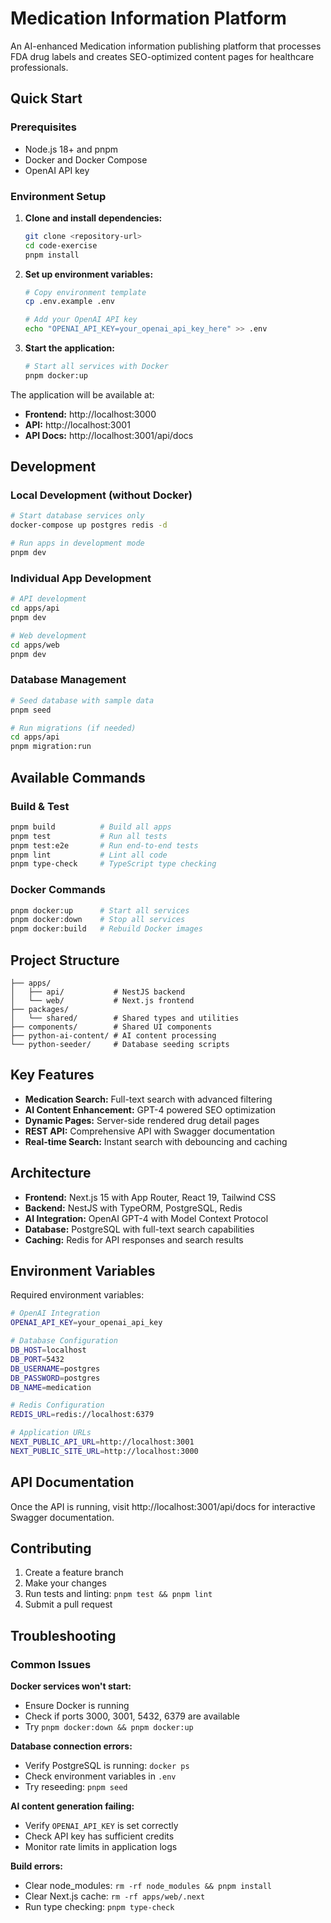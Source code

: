 # Medication Information Platform

An AI-enhanced Medication information publishing platform that processes FDA drug labels and creates SEO-optimized content pages for healthcare professionals.

## Quick Start

### Prerequisites

- Node.js 18+ and pnpm
- Docker and Docker Compose
- OpenAI API key

### Environment Setup

1. **Clone and install dependencies:**
   ```bash
   git clone <repository-url>
   cd code-exercise
   pnpm install
   ```

2. **Set up environment variables:**
   ```bash
   # Copy environment template
   cp .env.example .env
   
   # Add your OpenAI API key
   echo "OPENAI_API_KEY=your_openai_api_key_here" >> .env
   ```

3. **Start the application:**
   ```bash
   # Start all services with Docker
   pnpm docker:up
   ```

The application will be available at:
- **Frontend:** http://localhost:3000
- **API:** http://localhost:3001
- **API Docs:** http://localhost:3001/api/docs

## Development

### Local Development (without Docker)

```bash
# Start database services only
docker-compose up postgres redis -d

# Run apps in development mode
pnpm dev
```

### Individual App Development

```bash
# API development
cd apps/api
pnpm dev

# Web development
cd apps/web  
pnpm dev
```

### Database Management

```bash
# Seed database with sample data
pnpm seed

# Run migrations (if needed)
cd apps/api
pnpm migration:run
```

## Available Commands

### Build & Test
```bash
pnpm build          # Build all apps
pnpm test           # Run all tests
pnpm test:e2e       # Run end-to-end tests
pnpm lint           # Lint all code
pnpm type-check     # TypeScript type checking
```

### Docker Commands
```bash
pnpm docker:up      # Start all services
pnpm docker:down    # Stop all services
pnpm docker:build   # Rebuild Docker images
```

## Project Structure

```
├── apps/
│   ├── api/           # NestJS backend
│   └── web/           # Next.js frontend
├── packages/
│   └── shared/        # Shared types and utilities
├── components/        # Shared UI components
├── python-ai-content/ # AI content processing
└── python-seeder/     # Database seeding scripts
```

## Key Features

- **Medication Search:** Full-text search with advanced filtering
- **AI Content Enhancement:** GPT-4 powered SEO optimization
- **Dynamic Pages:** Server-side rendered drug detail pages
- **REST API:** Comprehensive API with Swagger documentation
- **Real-time Search:** Instant search with debouncing and caching

## Architecture

- **Frontend:** Next.js 15 with App Router, React 19, Tailwind CSS
- **Backend:** NestJS with TypeORM, PostgreSQL, Redis
- **AI Integration:** OpenAI GPT-4 with Model Context Protocol
- **Database:** PostgreSQL with full-text search capabilities
- **Caching:** Redis for API responses and search results

## Environment Variables

Required environment variables:

```bash
# OpenAI Integration
OPENAI_API_KEY=your_openai_api_key

# Database Configuration
DB_HOST=localhost
DB_PORT=5432
DB_USERNAME=postgres
DB_PASSWORD=postgres
DB_NAME=medication

# Redis Configuration  
REDIS_URL=redis://localhost:6379

# Application URLs
NEXT_PUBLIC_API_URL=http://localhost:3001
NEXT_PUBLIC_SITE_URL=http://localhost:3000
```

## API Documentation

Once the API is running, visit http://localhost:3001/api/docs for interactive Swagger documentation.

## Contributing

1. Create a feature branch
2. Make your changes
3. Run tests and linting: `pnpm test && pnpm lint`
4. Submit a pull request

## Troubleshooting

### Common Issues

**Docker services won't start:**
- Ensure Docker is running
- Check if ports 3000, 3001, 5432, 6379 are available
- Try `pnpm docker:down && pnpm docker:up`

**Database connection errors:**
- Verify PostgreSQL is running: `docker ps`
- Check environment variables in `.env`
- Try reseeding: `pnpm seed`

**AI content generation failing:**
- Verify `OPENAI_API_KEY` is set correctly
- Check API key has sufficient credits
- Monitor rate limits in application logs

**Build errors:**
- Clear node_modules: `rm -rf node_modules && pnpm install`
- Clear Next.js cache: `rm -rf apps/web/.next`
- Run type checking: `pnpm type-check`